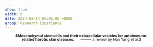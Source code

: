 ```yaml
---
show: true
width: 6
date: 2024-08-14 00:01:00 +0800
group: Research Experience
---
```

<div style="height: 100px; background-image: url('{{ 'assets/images/covers/14811730118382_.pic.jpg' | relative_url }}'); background-size: contain; background-position: center; background-repeat: no-repeat;" class="p-4">
    <p style="font-size: 12px; line-height: 1; text-align: center;">
       <strong>$Mesenchymal&nbsp;stem&nbsp;cells&nbsp;and&nbsp;their&nbsp;extracellular&nbsp;vesicles&nbsp;for&nbsp;autoimmune-related&nbsp;fibrotic&nbsp;skin&nbsp;diseases.</strong>&nbsp;&nbsp;&nbsp;&nbsp;&nbsp;&nbsp;———&nbsp;a&nbsp;review&nbsp;by&nbsp;Han&nbsp;Yang&nbsp;et&nbsp;al.$
    </p>
</div>
